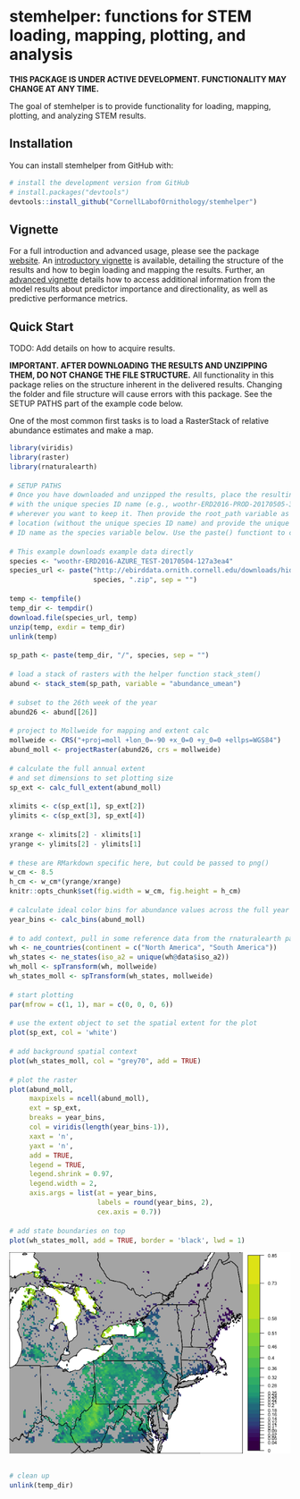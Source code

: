 
<!-- README.md is generated from README.Rmd. Please edit that file -->
stemhelper: functions for STEM loading, mapping, plotting, and analysis
=======================================================================

<!-- [![License: GPL v3](https://img.shields.io/badge/License-GPL%20v3-blue.svg)](http://www.gnu.org/licenses/gpl-3.0) -->
**THIS PACKAGE IS UNDER ACTIVE DEVELOPMENT. FUNCTIONALITY MAY CHANGE AT ANY TIME.**

The goal of stemhelper is to provide functionality for loading, mapping, plotting, and analyzing STEM results.

Installation
------------

You can install stemhelper from GitHub with:

``` r
# install the development version from GitHub
# install.packages("devtools")
devtools::install_github("CornellLabofOrnithology/stemhelper")
```

Vignette
--------

For a full introduction and advanced usage, please see the package [website](https://cornelllabofornithology.github.io/stemhelper). An [introductory vignette](https://cornelllabofornithology.github.io/stemhelper/articles/stem-intro-mapping.html) is available, detailing the structure of the results and how to begin loading and mapping the results. Further, an [advanced vignette](https://cornelllabofornithology.github.io/stemhelper/articles/stem-pipd.html) details how to access additional information from the model results about predictor importance and directionality, as well as predictive performance metrics.

Quick Start
-----------

TODO: Add details on how to acquire results.

**IMPORTANT. AFTER DOWNLOADING THE RESULTS AND UNZIPPING THEM, DO NOT CHANGE THE FILE STRUCTURE.** All functionality in this package relies on the structure inherent in the delivered results. Changing the folder and file structure will cause errors with this package. See the SETUP PATHS part of the example code below.

One of the most common first tasks is to load a RasterStack of relative abundance estimates and make a map.

``` r
library(viridis)
library(raster)
library(rnaturalearth)

# SETUP PATHS
# Once you have downloaded and unzipped the results, place the resulting folder,
# with the unique species ID name (e.g., woothr-ERD2016-PROD-20170505-3f880822)
# wherever you want to keep it. Then provide the root_path variable as that
# location (without the unique species ID name) and provide the unique species 
# ID name as the species variable below. Use the paste() functiont to combine

# This example downloads example data directly
species <- "woothr-ERD2016-AZURE_TEST-20170504-127a3ea4"
species_url <- paste("http://ebirddata.ornith.cornell.edu/downloads/hidden/", 
                     species, ".zip", sep = "")

temp <- tempfile()
temp_dir <- tempdir()
download.file(species_url, temp)
unzip(temp, exdir = temp_dir)
unlink(temp)

sp_path <- paste(temp_dir, "/", species, sep = "")

# load a stack of rasters with the helper function stack_stem()
abund <- stack_stem(sp_path, variable = "abundance_umean")

# subset to the 26th week of the year
abund26 <- abund[[26]]

# project to Mollweide for mapping and extent calc
mollweide <- CRS("+proj=moll +lon_0=-90 +x_0=0 +y_0=0 +ellps=WGS84")
abund_moll <- projectRaster(abund26, crs = mollweide)

# calculate the full annual extent
# and set dimensions to set plotting size
sp_ext <- calc_full_extent(abund_moll)

xlimits <- c(sp_ext[1], sp_ext[2])
ylimits <- c(sp_ext[3], sp_ext[4])

xrange <- xlimits[2] - xlimits[1]
yrange <- ylimits[2] - ylimits[1]

# these are RMarkdown specific here, but could be passed to png()
w_cm <- 8.5
h_cm <- w_cm*(yrange/xrange)
knitr::opts_chunk$set(fig.width = w_cm, fig.height = h_cm)

# calculate ideal color bins for abundance values across the full year
year_bins <- calc_bins(abund_moll)

# to add context, pull in some reference data from the rnaturalearth package
wh <- ne_countries(continent = c("North America", "South America"))
wh_states <- ne_states(iso_a2 = unique(wh@data$iso_a2))
wh_moll <- spTransform(wh, mollweide)
wh_states_moll <- spTransform(wh_states, mollweide)

# start plotting
par(mfrow = c(1, 1), mar = c(0, 0, 0, 6))

# use the extent object to set the spatial extent for the plot
plot(sp_ext, col = 'white')

# add background spatial context
plot(wh_states_moll, col = "grey70", add = TRUE)

# plot the raster
plot(abund_moll,
     maxpixels = ncell(abund_moll),
     ext = sp_ext,
     breaks = year_bins,
     col = viridis(length(year_bins-1)),
     xaxt = 'n',
     yaxt = 'n',
     add = TRUE,
     legend = TRUE,
     legend.shrink = 0.97,
     legend.width = 2,
     axis.args = list(at = year_bins,
                      labels = round(year_bins, 2),
                      cex.axis = 0.7))

# add state boundaries on top
plot(wh_states_moll, add = TRUE, border = 'black', lwd = 1)
```

<img src="README-quick_start-1.png" style="display: block; margin: auto;" />

``` r

# clean up
unlink(temp_dir)
```
